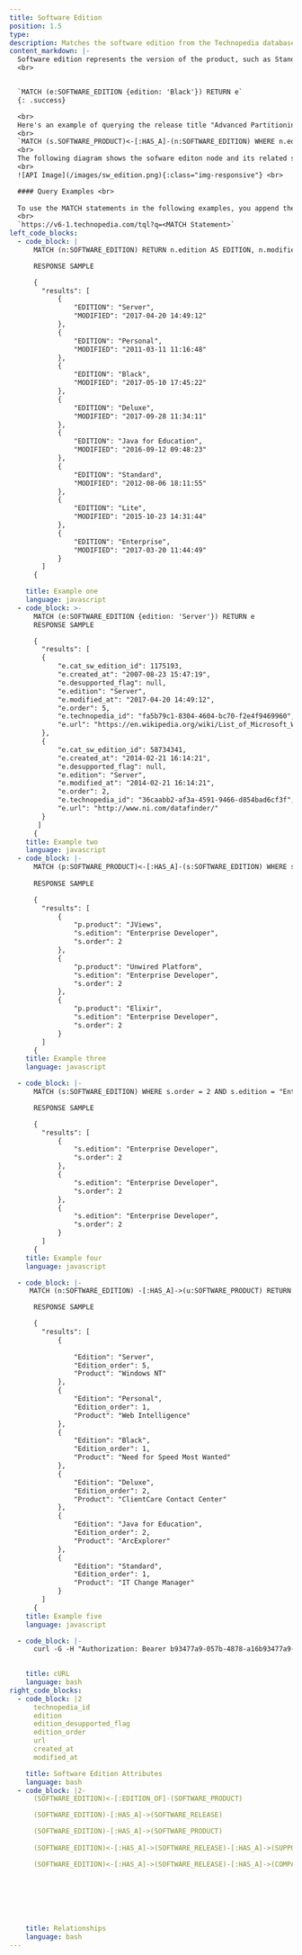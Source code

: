 ```yaml
---
title: Software Edition
position: 1.5
type: 
description: Matches the software edition from the Technopedia database.
content_markdown: |-
  Software edition represents the version of the product, such as Standard, Premium, or other version name for the product.
  <br>


  `MATCH (e:SOFTWARE_EDITION {edition: 'Black'}) RETURN e`
  {: .success}

  <br>
  Here's an example of querying the release title "Advanced Partitioning Option" that is a release of a software version.<br>
  <br>
  `MATCH (s.SOFTWARE_PRODUCT)<-[:HAS_A]-(n:SOFTWARE_EDITION) WHERE n.edition = "Advanced Partitioning Option" RETURN n`
  <br>
  The following diagram shows the sofware editon node and its related software nodes.
  <br>
  ![API Image](/images/sw_edition.png){:class="img-responsive"} <br>

  #### Query Examples <br>
    
  To use the MATCH statements in the following examples, you append the MATCH statement to the following tql endpoint and make a GET request from a API client or use cURL. <br>
  <br>
  `https://v6-1.technopedia.com/tql?q=<MATCH Statement>`
left_code_blocks:
  - code_block: |
      MATCH (n:SOFTWARE_EDITION) RETURN n.edition AS EDITION, n.modified_at AS MODIFIED 

      RESPONSE SAMPLE

      {
        "results": [
            {
                "EDITION": "Server",
                "MODIFIED": "2017-04-20 14:49:12"
            },
            {
                "EDITION": "Personal",
                "MODIFIED": "2011-03-11 11:16:48"
            },
            {
                "EDITION": "Black",
                "MODIFIED": "2017-05-10 17:45:22"
            },
            {
                "EDITION": "Deluxe",
                "MODIFIED": "2017-09-28 11:34:11"
            },
            {
                "EDITION": "Java for Education",
                "MODIFIED": "2016-09-12 09:48:23"
            },
            {
                "EDITION": "Standard",
                "MODIFIED": "2012-08-06 18:11:55"
            },
            {
                "EDITION": "Lite",
                "MODIFIED": "2015-10-23 14:31:44"
            },
            {
                "EDITION": "Enterprise",
                "MODIFIED": "2017-03-20 11:44:49"
            }
        ]
      {  

    title: Example one
    language: javascript
  - code_block: >-
      MATCH (e:SOFTWARE_EDITION {edition: 'Server'}) RETURN e
      RESPONSE SAMPLE

      {
        "results": [
        {
            "e.cat_sw_edition_id": 1175193,
            "e.created_at": "2007-08-23 15:47:19",
            "e.desupported_flag": null,
            "e.edition": "Server",
            "e.modified_at": "2017-04-20 14:49:12",
            "e.order": 5,
            "e.technopedia_id": "fa5b79c1-8304-4604-bc70-f2e4f9469960",
            "e.url": "https://en.wikipedia.org/wiki/List_of_Microsoft_Windows_versions"
        },
        {
            "e.cat_sw_edition_id": 58734341,
            "e.created_at": "2014-02-21 16:14:21",
            "e.desupported_flag": null,
            "e.edition": "Server",
            "e.modified_at": "2014-02-21 16:14:21",
            "e.order": 2,
            "e.technopedia_id": "36caabb2-af3a-4591-9466-d854bad6cf3f",
            "e.url": "http://www.ni.com/datafinder/"
        }
       ]
      {  
    title: Example two
    language: javascript
  - code_block: |-
      MATCH (p:SOFTWARE_PRODUCT)<-[:HAS_A]-(s:SOFTWARE_EDITION) WHERE s.order = 2 AND s.edition = "Enterprise Developer" RETURN p.product, s.edition, s.order LIMIT 3
      
      RESPONSE SAMPLE

      {
        "results": [
            {
                "p.product": "JViews",
                "s.edition": "Enterprise Developer",
                "s.order": 2
            },
            {
                "p.product": "Unwired Platform",
                "s.edition": "Enterprise Developer",
                "s.order": 2
            },
            {
                "p.product": "Elixir",
                "s.edition": "Enterprise Developer",
                "s.order": 2
            }
        ]
      {  
    title: Example three
    language: javascript

  - code_block: |-
      MATCH (s:SOFTWARE_EDITION) WHERE s.order = 2 AND s.edition = "Enterprise Developer" RETURN s.edition, s.order LIMIT 3

      RESPONSE SAMPLE

      {
        "results": [
            {
                "s.edition": "Enterprise Developer",
                "s.order": 2
            },
            {
                "s.edition": "Enterprise Developer",
                "s.order": 2
            },
            {
                "s.edition": "Enterprise Developer",
                "s.order": 2
            }
        ]
      {  
    title: Example four
    language: javascript

  - code_block: |-
     MATCH (n:SOFTWARE_EDITION) -[:HAS_A]->(u:SOFTWARE_PRODUCT) RETURN u.product AS Product, n.edition AS Edition, n.order AS Edition_order  LIMIT 10

      RESPONSE SAMPLE

      {
        "results": [
            {
                
                "Edition": "Server",
                "Edition_order": 5,
                "Product": "Windows NT"
            },
            {
                "Edition": "Personal",
                "Edition_order": 1,
                "Product": "Web Intelligence"
            },
            {
                "Edition": "Black",
                "Edition_order": 1,
                "Product": "Need for Speed Most Wanted"
            },
            {
                "Edition": "Deluxe",
                "Edition_order": 2,
                "Product": "ClientCare Contact Center"
            },
            {
                "Edition": "Java for Education",
                "Edition_order": 2,
                "Product": "ArcExplorer"
            },
            {
                "Edition": "Standard",
                "Edition_order": 1,
                "Product": "IT Change Manager"
            }
        ]
      {  
    title: Example five
    language: javascript

  - code_block: |-
      curl -G -H "Authorization: Bearer b93477a9-057b-4878-a16b93477a9-057b-4878-a16f-d7f7d1f27a7af-d7f7d1f27a7a" "https://v6.technopedia.com/tql" --data-urlencode' "q=MATCH (h:SOFTWARE_EDITION) RETURN h.edition"

      
    title: cURL
    language: bash
right_code_blocks:
  - code_block: |2
      technopedia_id
      edition
      edition_desupported_flag
      edition_order
      url
      created_at
      modified_at

    title: Software Edition Attributes
    language: bash
  - code_block: |2-
      (SOFTWARE_EDITION)<-[:EDITION_OF]-(SOFTWARE_PRODUCT)

      (SOFTWARE_EDITION)-[:HAS_A]->(SOFTWARE_RELEASE)

      (SOFTWARE_EDITION)-[:HAS_A]->(SOFTWARE_PRODUCT)
      
      (SOFTWARE_EDITION)<-[:HAS_A]->(SOFTWARE_RELEASE)-[:HAS_A]->(SUPPORT_STAGE)

      (SOFTWARE_EDITION)<-[:HAS_A]->(SOFTWARE_RELEASE)-[:HAS_A]->(COMPATIBLE_PLATFORM)

      

      



    title: Relationships
    language: bash
---
```


